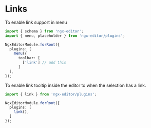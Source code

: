 # Links

To enable link support in menu

```ts
import { schema } from 'ngx-editor';
import { menu, placeholder } from 'ngx-editor/plugins';

NgxEditorModule.forRoot({
  plugins: [
    menu({
      toolbar: [
        ['link'] // add this
      ]
  ],
});
```

To enable link tooltip inside the editor to when the selection has a link.

```ts
import { link } from 'ngx-editor/plugins';

NgxEditorModule.forRoot({
  plugins: [
    link(),
  ]
});
```
